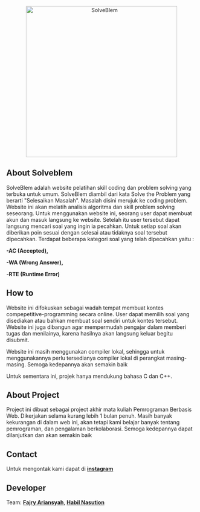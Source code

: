 <p align="center"><a href="https://Solveblem.com" target="_blank"><img src="public/images/Solveblem.png" width="400" alt="SolveBlem"></a></p>


## About Solveblem

SolveBlem adalah website pelatihan skill coding dan problem solving yang terbuka untuk umum. SolveBlem
diambil dari kata Solve the Problem yang berarti "Selesaikan Masalah". Masalah disini merujuk ke coding
problem. Website ini akan melatih analisis algoritma dan skill problem solving seseorang.
Untuk menggunakan website ini, seorang user dapat membuat akun dan masuk langsung ke website. Setelah itu user tersebut dapat langsung mencari soal yang ingin ia pecahkan. Untuk setiap soal akan diberikan poin sesuai dengan selesai atau tidaknya soal tersebut dipecahkan. Terdapat beberapa kategori soal yang telah dipecahkan yaitu :

**-AC (Accepted),**

**-WA (Wrong Answer),**

**-RTE (Runtime Error)**

## How to 

Website ini difokuskan sebagai wadah tempat membuat kontes compepetitive-programming secara online. User dapat memilih soal yang disediakan atau bahkan membuat soal sendiri untuk kontes tersebut. Website ini juga dibangun agar mempermudah pengajar dalam memberi tugas dan menilainya, karena hasilnya akan langsung keluar begitu disubmit.

Website ini masih menggunakan compiler lokal, sehingga untuk menggunakannya perlu tersedianya compiler lokal di perangkat masing-masing. Semoga kedepannya akan semakin baik

Untuk sementara ini, projek hanya mendukung bahasa C dan C++.

## About Project

Project ini dibuat sebagai project akhir mata kuliah Pemrograman Berbasis Web. Dikerjakan selama kurang lebih 1 bulan penuh. Masih banyak kekurangan di dalam web ini, akan tetapi kami belajar banyak tentang pemrograman, dan pengalaman berkolaborasi. Semoga kedepannya dapat dilanjutkan dan akan semakin baik

## Contact

Untuk mengontak kami dapat di **[instagram](https://www.instagram.com/ry___rian/)**

## Developer
Team:
**[Fajry Ariansyah](https://www.instagram.com/ry___rian/)**,
**[Habil Nasution](https://www.instagram.com/ry___rian/)**
